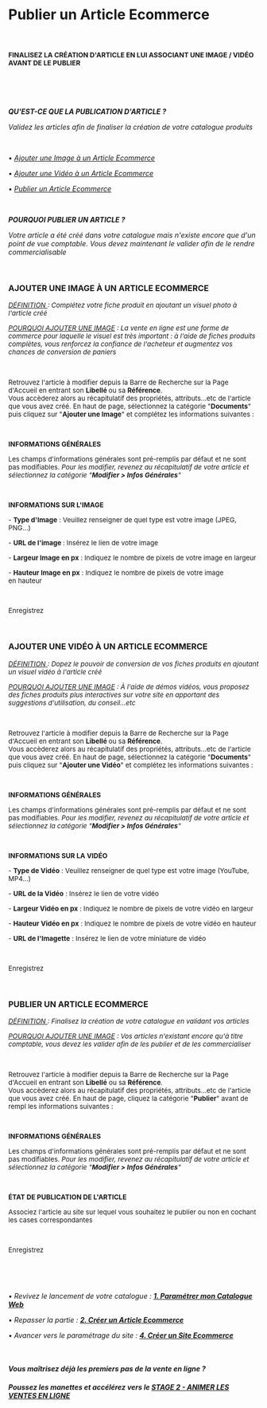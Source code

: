 # Publier un Article Ecommerce


<h4 >&nbsp;</h4>
<h4 ><span style="font-size: 10pt;"><strong>FINALISEZ LA CR&Eacute;ATION D'ARTICLE EN LUI ASSOCIANT UNE IMAGE / VID&Eacute;O AVANT DE LE PUBLIER</strong></span></h4>
<p>&nbsp;</p>


<p>&nbsp;</p>
<p><span ><strong><em>QU'EST-CE QUE LA PUBLICATION D'ARTICLE ?</em></strong></span></p>
<p><span ><em>Validez les articles afin de finaliser la cr&eacute;ation de votre catalogue produits</em></span></p>
<p><span >&nbsp;</span></p>
<p><span >&bull; <em><a title="Ajouter une Image &agrave; un Article&nbsp;Ecommerce" href="#addimage">Ajouter une Image &agrave; un Article&nbsp;Ecommerce</a></em></span></p>
<p><span >&bull; <em><a title="Ajouter une Vid&eacute;o &agrave; un Article&nbsp;Ecommerce" href="#addvideo">Ajouter une Vid&eacute;o &agrave; un Article&nbsp;Ecommerce</a></em></span></p>
<p><span >&bull; <em><a title="Publier un Article&nbsp;Ecommerce" href="#validarticle">Publier un Article&nbsp;Ecommerce</a></em></span></p>
<p>&nbsp;</p>
<p><strong><em><span >POURQUOI PUBLIER UN ARTICLE ?</span></em></strong></p>
<p><em><span >Votre article a &eacute;t&eacute; cr&eacute;&eacute; dans votre catalogue mais n'existe encore que d'un point de vue comptable. Vous devez maintenant le valider afin de le rendre commercialisable</span></em></p>
<p>&nbsp;</p>


<h3><strong>AJOUTER UNE IMAGE &Agrave; UN ARTICLE ECOMMERCE</strong></h3>
<p><span style="font-size: 10pt;"><em><span style="text-decoration: underline;">D&Eacute;FINITION&nbsp;</span>:&nbsp;Compl&eacute;tez votre fiche produit en ajoutant un visuel photo &agrave; l'article cr&eacute;&eacute;</em></span></p>
<p><span style="font-size: 10pt;"><em><span style="text-decoration: underline;">POURQUOI AJOUTER UNE IMAGE</span>&nbsp;: La vente en ligne est une forme de commerce pour laquelle le visuel est tr&egrave;s important : &agrave; l'aide de fiches produits compl&egrave;tes, vous renforcez la confiance de l'acheteur et augmentez vos chances de conversion&nbsp;de paniers</em></span></p>
<p>&nbsp;</p>
<p><span style="font-size: 10pt;">Retrouvez l'article &agrave; modifier depuis la Barre de Recherche sur la Page d'Accueil en entrant son&nbsp;<strong>Libell&eacute;&nbsp;</strong>ou sa&nbsp;<strong>R&eacute;f&eacute;rence</strong>.</span><br /><span style="font-size: 10pt;">Vous acc&egrave;derez alors au r&eacute;capitulatif des propri&eacute;t&eacute;s, attributs...etc de l'article que vous avez cr&eacute;&eacute;. En haut de page, s&eacute;lectionnez la cat&eacute;gorie "<strong>Documents</strong>" puis cliquez sur "<strong>Ajouter une Image</strong>" et compl&eacute;tez les informations suivantes :</span></p>
<p><span style="font-size: 10pt;">&nbsp;</span></p>
<p><strong><span style="font-size: 10pt;">INFORMATIONS G&Eacute;N&Eacute;RALES</span></strong></p>
<p><span style="font-size: 10pt;">Les champs d'informations g&eacute;n&eacute;rales sont pr&eacute;-remplis par d&eacute;faut et ne sont pas modifiables.&nbsp;<em>Pour les modifier, revenez au r&eacute;capitulatif de votre article et s&eacute;lectionnez la cat&eacute;gorie "<strong>Modifier &gt; Infos G&eacute;n&eacute;rales</strong>"</em></span></p>
<p><span style="font-size: 10pt;">&nbsp;</span></p>
<p><strong><span style="font-size: 10pt;">INFORMATIONS SUR L'IMAGE</span></strong></p>
<p><span style="font-size: 10pt;">-&nbsp;<strong>Type d'Image</strong>&nbsp;: Veuillez renseigner de quel type est votre&nbsp;image&nbsp;(JPEG, PNG...)</span></p>
<p><span style="font-size: 10pt;">-&nbsp;<strong>URL de l'image&nbsp;</strong>: Ins&eacute;rez le lien&nbsp;de votre&nbsp;image</span></p>
<p><span style="font-size: 10pt;">-&nbsp;<strong>Largeur&nbsp;Image en px</strong>&nbsp;: Indiquez le nombre de pixels de votre image en largeur</span></p>
<p><span style="font-size: 10pt;">-&nbsp;<strong>Hauteur Image en px</strong>&nbsp;:&nbsp;Indiquez le nombre de pixels de votre image en&nbsp;hauteur</span></p>
<p><span style="font-size: 10pt;">&nbsp;</span></p>
<p><span style="font-size: 10pt;">Enregistrez</span></p>
<p>&nbsp;</p>


<h3><strong>AJOUTER UNE VID&Eacute;O &Agrave; UN ARTICLE ECOMMERCE</strong></h3>
<p><em><span style="font-size: 10pt;"><span style="text-decoration: underline;">D&Eacute;FINITION&nbsp;</span>:&nbsp;Dopez le pouvoir de conversion de&nbsp;vos fiches produits en ajoutant un visuel vid&eacute;o &agrave; l'article cr&eacute;&eacute;</span></em></p>
<p><em><span style="font-size: 10pt;"><span style="text-decoration: underline;">POURQUOI AJOUTER UNE IMAGE</span>&nbsp;: &Agrave; l'aide de d&eacute;mos vid&eacute;os, vous proposez des fiches produits plus interactives sur&nbsp;votre site en apportant des suggestions d'utilisation, du conseil...etc</span></em></p>
<p>&nbsp;</p>
<p><span style="font-size: 10pt;">Retrouvez l'article &agrave; modifier depuis la Barre de Recherche sur la Page d'Accueil en entrant son&nbsp;<strong>Libell&eacute;&nbsp;</strong>ou sa&nbsp;<strong>R&eacute;f&eacute;rence</strong>.</span><br /><span style="font-size: 10pt;">Vous acc&egrave;derez alors au r&eacute;capitulatif des propri&eacute;t&eacute;s, attributs...etc de l'article que vous avez cr&eacute;&eacute;. En haut de page, s&eacute;lectionnez la cat&eacute;gorie "<strong>Documents</strong>" puis cliquez sur "<strong>Ajouter une Vid&eacute;o</strong>" et compl&eacute;tez les informations suivantes :</span></p>
<p><span style="font-size: 10pt;">&nbsp;</span></p>
<p><strong><span style="font-size: 10pt;">INFORMATIONS G&Eacute;N&Eacute;RALES</span></strong></p>
<p><span style="font-size: 10pt;">Les champs d'informations g&eacute;n&eacute;rales sont pr&eacute;-remplis par d&eacute;faut et ne sont pas modifiables.&nbsp;<em>Pour les modifier, revenez au r&eacute;capitulatif de votre article et s&eacute;lectionnez la cat&eacute;gorie "<strong>Modifier &gt; Infos G&eacute;n&eacute;rales</strong>"</em></span></p>
<p><span style="font-size: 10pt;">&nbsp;</span></p>
<p><strong><span style="font-size: 10pt;">INFORMATIONS SUR LA VID&Eacute;O</span></strong></p>
<p><span style="font-size: 10pt;">-&nbsp;<strong>Type de Vid&eacute;o</strong>&nbsp;: Veuillez renseigner de quel type est votre&nbsp;image&nbsp;(YouTube, MP4...)</span></p>
<p><span style="font-size: 10pt;">-&nbsp;<strong>URL de la Vid&eacute;o</strong>&nbsp;: Ins&eacute;rez le lien&nbsp;de votre&nbsp;vid&eacute;o</span></p>
<p><span style="font-size: 10pt;">-&nbsp;<strong>Largeur Vid&eacute;o en px</strong>&nbsp;: Indiquez le nombre de pixels de votre vid&eacute;o en largeur</span></p>
<p><span style="font-size: 10pt;">-&nbsp;<strong>Hauteur Vid&eacute;o en px</strong>&nbsp;:&nbsp;Indiquez le nombre de pixels de votre vid&eacute;o en&nbsp;hauteur</span></p>
<p><span style="font-size: 10pt;">-&nbsp;<strong>URL de l'Imagette</strong>&nbsp;: Ins&eacute;rez le lien de votre miniature de vid&eacute;o</span></p>
<p><span style="font-size: 10pt;">&nbsp;</span></p>
<p><span style="font-size: 10pt;">Enregistrez</span></p>
<p>&nbsp;</p>


<h3><strong>PUBLIER&nbsp;UN ARTICLE ECOMMERCE</strong></h3>
<p><span style="font-size: 10pt;"><em><span style="text-decoration: underline;">D&Eacute;FINITION&nbsp;</span>: Finalisez la cr&eacute;ation de votre catalogue en validant vos articles</em></span></p>
<p><span style="font-size: 10pt;"><em><span style="text-decoration: underline;">POURQUOI AJOUTER UNE IMAGE</span>&nbsp;:&nbsp;Vos articles n'existant encore qu'&agrave; titre comptable, vous devez les valider afin de les publier et de les commercialiser</em></span></p>
<p>&nbsp;</p>
<p><span style="font-size: 10pt;">Retrouvez l'article &agrave; modifier depuis la Barre de Recherche sur la Page d'Accueil en entrant son <strong>Libell&eacute;</strong> ou sa <strong>R&eacute;f&eacute;rence</strong>.</span><br /><span style="font-size: 10pt;">Vous acc&egrave;derez alors au r&eacute;capitulatif des propri&eacute;t&eacute;s, attributs...etc de l'article que vous avez cr&eacute;&eacute;. En haut de page, cliquez la cat&eacute;gorie "<strong>Publier</strong>" avant de rempl&nbsp;les informations suivantes :</span></p>
<p><span style="font-size: 10pt;">&nbsp;</span></p>
<p><strong><span style="font-size: 10pt;">INFORMATIONS G&Eacute;N&Eacute;RALES</span></strong></p>
<p><span style="font-size: 10pt;">Les champs d'informations g&eacute;n&eacute;rales sont pr&eacute;-remplis par d&eacute;faut et ne sont pas modifiables.&nbsp;<em>Pour les modifier, revenez au r&eacute;capitulatif de votre article et s&eacute;lectionnez la cat&eacute;gorie "<strong>Modifier &gt; Infos G&eacute;n&eacute;rales</strong>"</em></span></p>
<p><span style="font-size: 10pt;">&nbsp;</span></p>
<p><strong><span style="font-size: 10pt;">&Eacute;TAT DE PUBLICATION DE L'ARTICLE</span></strong></p>
<p><span style="font-size: 10pt;">Associez l'article au site sur lequel vous souhaitez le publier ou non en cochant les cases correspondantes</span></p>
<p><span style="font-size: 10pt;">&nbsp;</span></p>
<p><span style="font-size: 10pt;">Enregistrez</span></p>
<p>&nbsp;</p>


<p>&nbsp;</p>
<p>&bull; <em>Revivez le lancement de votre catalogue : <strong><span style="text-decoration: underline;"><a title="1. Param&eacute;trer mon Catalogue Web" href="/fr-fr/start/start-sellonline/default.md">1. Param&eacute;trer mon Catalogue Web</a></span></strong></em></p>
<p>&bull; <em>Repasser la partie : <span style="text-decoration: underline;"><strong><a title="2. Cr&eacute;er un Article Ecommerce" href="/fr-fr/start/start-sellonline/article.md">2. Cr&eacute;er un Article Ecommerce</a></strong></span></em></p>
<p>&bull; <em>Avancer vers le param&eacute;trage du site : <span style="text-decoration: underline;"><strong><a title="4. Cr&eacute;er un Site Ecommerce" href="/fr-fr/start/start-sellonline/editwebsite.md">4. Cr&eacute;er un Site Ecommerce</a></strong></span></em></p>
<p>&nbsp;</p>
<h4 ><em><strong><span >Vous ma&icirc;trisez d&eacute;j&agrave;&nbsp;les premiers pas de la&nbsp;vente en ligne ?</span></strong></em></h4>
<h4 ><em><strong><span >Poussez les manettes et acc&eacute;l&eacute;rez vers le <a title="STAGE 2 - ANIMER LES VENTES EN LIGNE" href="/animvente/progress-sellonline/">STAGE 2 - ANIMER LES VENTES EN LIGNE</a></span></strong></em></h4>
<p>&nbsp;</p>

